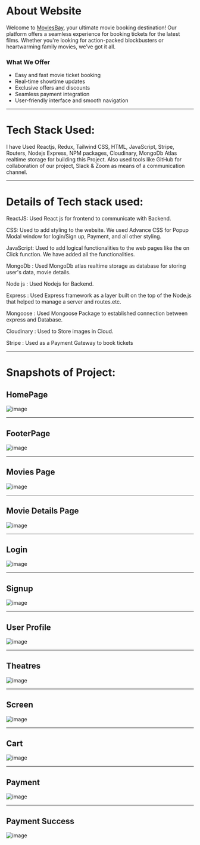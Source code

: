 # About Website 

Welcome to [MoviesBay](https://movie-app-frontend-ashy.vercel.app/), your ultimate movie booking destination! Our platform offers a seamless experience for booking tickets for the latest films. Whether you're looking for action-packed blockbusters or heartwarming family movies, we’ve got it all.

### **What We Offer**

* Easy and fast movie ticket booking
* Real-time showtime updates
* Exclusive offers and discounts
* Seamless payment integration
* User-friendly interface and smooth navigation

***
# Tech Stack Used:

I have Used Reactjs, Redux, Tailwind CSS, HTML, JavaScript, Stripe, Routers, Nodejs Express, NPM packages, Cloudinary, MongoDb Atlas realtime storage for building this Project. Also used tools like GitHub for collaboration of our project, Slack & Zoom as means of a communication channel.

***

# Details of Tech stack used:

ReactJS: Used React js for frontend to communicate with Backend.

CSS: Used to add styling to the website. We used Advance CSS for Popup Modal window for login/Sign up, Payment, and all other styling.

JavaScript: Used to add logical functionalities to the web pages like the on Click function. We have added all the functionalities.

MongoDb : Used MongoDb atlas realtime storage as database for storing user's data, movie details.

Node js : Used Nodejs for Backend.

Express : Used Express framework as a layer built on the top of the Node.js that helped to manage a server and routes.etc.

Mongoose : Used Mongoose Package to established connection between express and Database.

Cloudinary : Used to Store images in Cloud.

Stripe : Used as a Payment Gateway to book tickets


***

# Snapshots of Project:

## HomePage

![image](https://github.com/user-attachments/assets/ba78e0dc-d9d9-44f5-9fbf-767aafb43348)

***
## FooterPage

![image](https://github.com/user-attachments/assets/ea219072-8422-451a-846c-c4c27c79542d)

***
## Movies Page

![image](https://github.com/user-attachments/assets/bcf584ce-77d3-4f36-b835-1e83f1583ec8)

***
## Movie Details Page 
![image](https://github.com/user-attachments/assets/02b951d0-e45f-4f96-85ee-f57994dbe6cd)

***
## Login 
![image](https://github.com/user-attachments/assets/2073a8df-de6d-431f-8e8d-59397d0bd69c)

***
## Signup
![image](https://github.com/user-attachments/assets/8a7056ce-0a69-4294-bf23-45dcf24942bd)

***
## User Profile
![image](https://github.com/user-attachments/assets/3acfd841-453e-43d1-9a03-9eab10e573e3)

***
## Theatres
![image](https://github.com/user-attachments/assets/962216cf-77dc-4455-8504-6baa4089429c)

***
## Screen 
![image](https://github.com/user-attachments/assets/b1ebb34c-ed1e-4302-8ffc-9fb43deddab3)

***
## Cart
![image](https://github.com/user-attachments/assets/51e592ac-fb88-47f8-a120-2ecbfff92ace)

***
## Payment 
![image](https://github.com/user-attachments/assets/bcbb39a5-fac2-4bd5-8ff7-d42d6d84a50c)

***
## Payment Success
![image](https://github.com/user-attachments/assets/816a5de6-389d-479c-8a95-932346a9138b)



